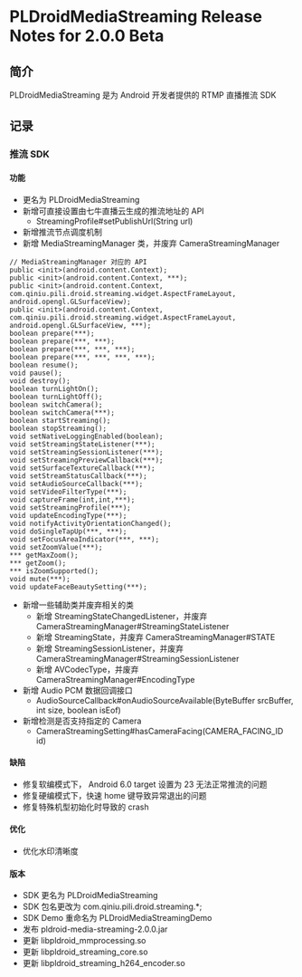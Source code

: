 # PLDroidMediaStreaming Release Notes for 2.0.0 Beta

## 简介
PLDroidMediaStreaming 是为 Android 开发者提供的 RTMP 直播推流 SDK

## 记录

### 推流 SDK
#### 功能
  - 更名为 PLDroidMediaStreaming
  - 新增可直接设置由七牛直播云生成的推流地址的 API
    - StreamingProfile#setPublishUrl(String url)
  - 新增推流节点调度机制
  - 新增 MediaStreamingManager 类，并废弃 CameraStreamingManager
  
   ```
   // MediaStreamingManager 对应的 API
   public <init>(android.content.Context);
   public <init>(android.content.Context, ***);
   public <init>(android.content.Context, com.qiniu.pili.droid.streaming.widget.AspectFrameLayout, android.opengl.GLSurfaceView);
   public <init>(android.content.Context, com.qiniu.pili.droid.streaming.widget.AspectFrameLayout, android.opengl.GLSurfaceView, ***);
   boolean prepare(***);
   boolean prepare(***, ***);
   boolean prepare(***, ***, ***);
   boolean prepare(***, ***, ***, ***);
   boolean resume();
   void pause();
   void destroy();
   boolean turnLightOn();
   boolean turnLightOff();
   boolean switchCamera();
   boolean switchCamera(***);
   boolean startStreaming();
   boolean stopStreaming();
   void setNativeLoggingEnabled(boolean);
   void setStreamingStateListener(***);
   void setStreamingSessionListener(***);
   void setStreamingPreviewCallback(***);
   void setSurfaceTextureCallback(***);
   void setStreamStatusCallback(***);
   void setAudioSourceCallback(***);
   void setVideoFilterType(***);
   void captureFrame(int,int,***);
   void setStreamingProfile(***);
   void updateEncodingType(***);
   void notifyActivityOrientationChanged();
   void doSingleTapUp(***, ***);
   void setFocusAreaIndicator(***, ***);
   void setZoomValue(***);
   *** getMaxZoom();
   *** getZoom();
   *** isZoomSupported();
   void mute(***);
   void updateFaceBeautySetting(***);
   ```
   
  - 新增一些辅助类并废弃相关的类
    - 新增 StreamingStateChangedListener，并废弃 CameraStreamingManager#StreamingStateListener
    - 新增 StreamingState，并废弃 CameraStreamingManager#STATE
    - 新增 StreamingSessionListener，并废弃 CameraStreamingManager#StreamingSessionListener
    - 新增 AVCodecType，并废弃 CameraStreamingManager#EncodingType
  - 新增 Audio PCM 数据回调接口
    - AudioSourceCallback#onAudioSourceAvailable(ByteBuffer srcBuffer, int size, boolean isEof)
  - 新增检测是否支持指定的 Camera
    - CameraStreamingSetting#hasCameraFacing(CAMERA_FACING_ID id)
  
#### 缺陷
  - 修复软编模式下， Android 6.0 target 设置为 23 无法正常推流的问题
  - 修复硬编模式下，快速 home 键导致异常退出的问题
  - 修复特殊机型初始化时导致的 crash
  
#### 优化
  - 优化水印清晰度

#### 版本
  - SDK 更名为 PLDroidMediaStreaming
  - SDK 包名更改为 com.qiniu.pili.droid.streaming.*;
  - SDK Demo 重命名为 PLDroidMediaStreamingDemo
  - 发布 pldroid-media-streaming-2.0.0.jar
  - 更新 libpldroid_mmprocessing.so
  - 更新 libpldroid_streaming_core.so
  - 更新 libpldroid_streaming_h264_encoder.so 
